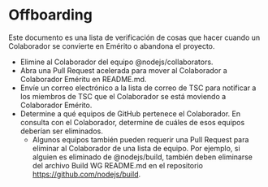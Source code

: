 # Offboarding

Este documento es una lista de verificación de cosas que hacer cuando un Colaborador se convierte en Emérito o abandona el proyecto.

* Elimine al Colaborador del equipo @nodejs/collaborators.
* Abra una Pull Request acelerada para mover al Colaborador a Colaborador Eméritu en README.md.
* Envíe un correo electrónico a la lista de correo de TSC para notificar a los miembros de TSC que el Colaborador se está moviendo a Colaborador Emérito.
* Determine a qué equipos de GitHub pertenece el Colaborador. En consulta con el Colaborador, determine de cuáles de esos equipos deberían ser eliminados. 
    * Algunos equipos también pueden requerir una Pull Request para eliminar al Colaborador de una lista de equipo. Por ejemplo, si alguien es eliminado de @nodejs/build, también deben eliminarse del archivo Build WG README.md en el repositorio https://github.com/nodejs/build.